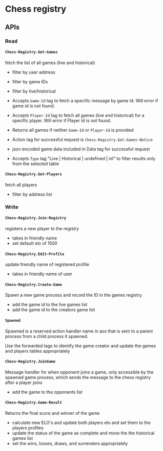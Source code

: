 # Chess registry

## APIs

### Read

#### `Chess-Registry.Get-Games`
fetch the list of all games (live and historical)

- filter by user address
- filter by game IDs
- filter by live/historical

- Accepts `Game-Id` tag to fetch a specific message by game Id. Will error if game id is not found.
- Accepts `Player-Id` tag to fetch all games (live and historical) for a specific player. Will error if Player Id is not found.
- Returns all games if neither `Game-Id` or `Player-Id` is provided

- Action tag for successful request is `Chess-Registry.Get-Games-Notice`
- json encoded game data included in Data tag for successful request

- Accepts `Type` tag "Live | Historical | undefined | nil" to filter results only from the selected table


#### `Chess-Registry.Get-Players`
fetch all players
- filter by address list

### Write

#### `Chess-Registry.Join-Registry`
registers a new player to the registry
- takes in friendly name
- set default elo of 1500

#### `Chess-Registry.Edit-Profile`
update friendly name of registered profile
- takes in friendly name of user

#### `Chess-Registry.Create-Game`
Spawn a new game process and record the ID in the games registry
- add the game id to the live games list
- add the game id to the creators game list

#### `Spawned`
Spawned is a reserved action handler name in aos that is sent to a parent process from a child process it spawned.

Use the forwarded tags to identify the game creator and update the games and players tables appropriately

#### `Chess-Registry.JoinGame`
Message handler for when opponent joins a game, only accessible by the spawned game process, which sends the message to the chess registry after a player joins
- add the game to the opponents list

#### `Chess-Registry.Game-Result`
Returns the final score and winner of the game
- calculate new ELO's and update both players elo and set them to the players profiles
- update the status of the game as complete and move the the historical games list
- set the wins, losses, draws, and surrenders appropriately